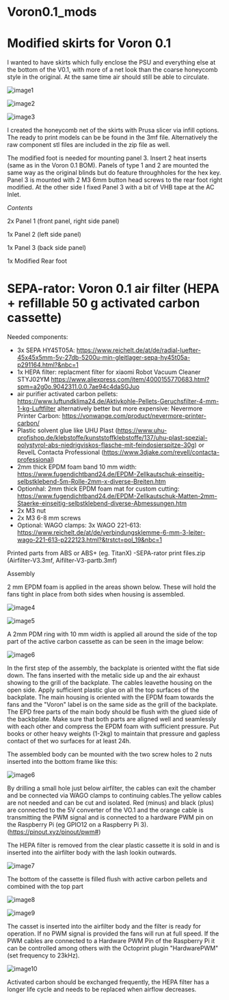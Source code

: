 # Voron0.1_mods

# Modified skirts for Voron 0.1

I wanted to have skirts which fully enclose the PSU and everything else at the bottom of the V0.1, with more of a net look than the coarse honeycomb style in the original. At the same time air should still be able to circulate. 

![image1](https://github.com/thejiral/Voron0.1_mods/blob/main/175742.png)

![image2](https://github.com/thejiral/Voron0.1_mods/blob/main/IMG_20210822_174009%7E2.jpg)

![image3](https://github.com/thejiral/Voron0.1_mods/blob/main/IMG_20210822_173756%7E2.jpg)

I created the honeycomb net of the skirts with Prusa slicer via infill options. The ready to print models can be be found in the 3mf file. 
Alternatively the raw component stl files are included in the zip file as well. 

The modified foot is needed for mounting panel 3. Insert 2 heat inserts (same as in the Voron 0.1 BOM). 
Panels of type 1 and 2 are mounted the same way as the original blinds but do feature throughholes for the hex key. Panel 3 is mounted with 2 M3 6mm button head screws to the rear foot right modified. At the other side I fixed Panel 3 with a bit of VHB tape at the AC Inlet. 


_Contents_

2x Panel 1 (front panel, right side panel)

1x Panel 2 (left side panel)

1x Panel 3 (back side panel)

1x Modified Rear foot


# SEPA-rator: Voron 0.1 air filter (HEPA + refillable 50 g activated carbon cassette)

Needed components:
- 3x SEPA HY45T05A: https://www.reichelt.de/at/de/radial-luefter-45x45x5mm-5v-27db-5200u-min-gleitlager-sepa-hy45t05a-p291164.html?&nbc=1
- 1x HEPA filter: replacment filter for xiaomi Robot Vacuum Cleaner STYJ02YM https://www.aliexpress.com/item/4000155770683.html?spm=a2g0o.9042311.0.0.7ae94c4daSGJuo
- air purifier activated carbon pellets: https://www.luftundklima24.de/Aktivkohle-Pellets-Geruchsfilter-4-mm-1-kg-Luftfilter
  alternatively better but more expensive: Nevermore Printer Carbon: https://vonwange.com/product/nevermore-printer-carbon/
- Plastic solvent glue like UHU Plast (https://www.uhu-profishop.de/klebstoffe/kunststoffklebstoffe/137/uhu-plast-spezial-polystyrol-abs-niedrigviskos-flasche-mit-feindosierspitze-30g) or RevelL Contacta Professional (https://www.3djake.com/revell/contacta-professional)
- 2mm thick EPDM foam band 10 mm width: https://www.fugendichtband24.de/EPDM-Zellkautschuk-einseitig-selbstklebend-5m-Rolle-2mm-x-diverse-Breiten.htm
- Optionhal: 2mm thick EPDM foam mat for custom cutting: https://www.fugendichtband24.de/EPDM-Zellkautschuk-Matten-2mm-Staerke-einseitig-selbstklebend-diverse-Abmessungen.htm
- 2x M3 nut
- 2x M3 6-8 mm screws
- Optional: WAGO clamps: 3x WAGO 221-613: https://www.reichelt.de/at/de/verbindungsklemme-6-mm-3-leiter-wago-221-613-p222123.html?&trstct=pol_19&nbc=1

Printed parts from ABS or ABS+ (eg. TitanX)
-SEPA-rator print files.zip (Airfilter-V3.3mf, Aifilter-V3-partb.3mf)

Assembly

2 mm EPDM foam is applied in the areas shown below. These will hold the fans tight in place from both sides when housing is assembled. 

![image4](https://github.com/thejiral/Voron0.1_mods/blob/main/Adding%20EPDM%20to%20backplate.png)

![image5](https://github.com/thejiral/Voron0.1_mods/blob/main/Adding%20EPDM%20to%20mainpart.png)

A 2mm PDM ring with 10 mm width is applied all around the side of the top part of the active carbon cassette as can be seen in the image below:

![image6](https://github.com/thejiral/Voron0.1_mods/blob/main/carbon%20insert%20top%20with%20EPDM%20ring.png)


In the first step of the assembly, the backplate is oriented witht the flat side down. The fans inserted with the metalic side up and the air exhaust showing to the grill of the backplate. The cables leavethe housing on the open side. 
Apply sufficient plastic glue on all the top surfaces of the backplate. The main housing is oriented with the EPDM foam towards the fans and the "Voron" label is on the same side as the grill of the backplate. The EPD free parts of the main body should be flush with the glued side of the backbplate. Make sure that both parts are aligned well and seamlessly with each other and compress the EPDM foam with sufficient pressure. Put books or other heavy weights (1-2kg) to maintain that pressure and gapless contact of thet wo surfaces for at least 24h. 

The assembled body can be mounted with the two screw holes to 2 nuts inserted into the bottom frame like this:

![image6](https://github.com/thejiral/Voron0.1_mods/blob/main/Assembled%20airfilter%20without%20HEPA%20filter%20and%20AC%20cassette.png)

By drilling a small hole just below airfilter, the cables can exit the chamber and be connected via WAGO clamps to continuing cables.The yellow cables are not needed and can be cut and isolated. Red (minus) and black (plus) are connected to the 5V converter of the VO.1 and the orange cable is transmitting the PWM signal and is connected to a hardware PWM pin on the Raspberry Pi (eg GPIO12 on a Raspberry Pi 3). (https://pinout.xyz/pinout/pwm#)

The HEPA filter is removed from the clear plastic cassette it is sold in and is inserted into the airfilter body with the lash lookin outwards. 

![image7](https://github.com/thejiral/Voron0.1_mods/blob/main/Airfilter%20assembled%20with%20HEPA%20filter%20inserted.png)

The bottom of the cassette is filled flush with active carbon pellets and combined with the top part

![image8](https://github.com/thejiral/Voron0.1_mods/blob/main/filled%20active%20carbon%20insert%20bottom.png)

![image9](https://github.com/thejiral/Voron0.1_mods/blob/main/activated%20carbon%20cassette%20assembled.png)

The casset is inserted into the airfilter body and the filter is ready for operation. If no PWM signal is provided the fans will run at full speed. If the PWM cables are connected to a Hardware PWM Pin of the Raspberry Pi it can be controlled among others with the Octoprint plugin "HardwarePWM" (set frequency to 23kHz). 
 
![image10](https://github.com/thejiral/Voron0.1_mods/blob/main/airfilter%20fully%20assembled.png)


Activated carbon should be exchanged frequently, the HEPA filter has a longer life cycle and needs to be replaced when airflow decreases. 
